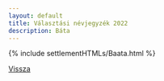 ```yaml
---
layout: default
title: Választási névjegyzék 2022
description: Báta
---
```


{% include settlementHTMLs/Baata.html %}

[Vissza](./)